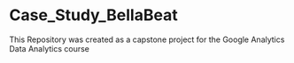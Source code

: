 # Case_Study_BellaBeat
This Repository was created as a capstone project for the Google Analytics Data Analytics course
